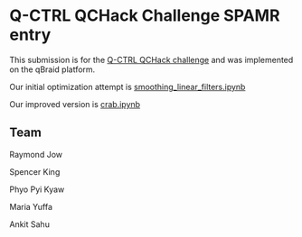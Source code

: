 # Q-CTRL QCHack Challenge SPAMR entry

This submission is for the [Q-CTRL QCHack challenge](https://docs.q-ctrl.com/boulder-opal/application-notes/q-ctrl-qchack-challenge) and was implemented on the qBraid platform.

Our initial optimization attempt is [smoothing_linear_filters.ipynb](./smoothing_linear_filters.ipynb)

Our improved version is [crab.ipynb](./crab.ipynb)

## Team

Raymond Jow

Spencer King

Phyo Pyi Kyaw

Maria Yuffa

Ankit Sahu
